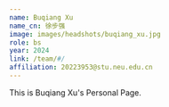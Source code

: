 ```yaml
---
name: Buqiang Xu
name_cn: 徐步强
image: images/headshots/buqiang_xu.jpg
role: bs
year: 2024
link: /team/#/
affiliation: 20223953@stu.neu.edu.cn
---
```


This is Buqiang Xu's Personal Page.